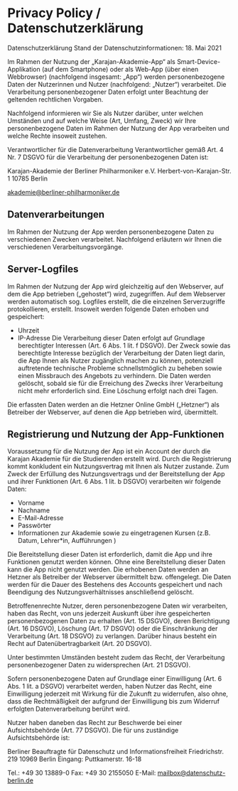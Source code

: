 # Privacy Policy / Datenschutzerklärung

Datenschutzerklärung
Stand der Datenschutzinformationen: 18. Mai 2021

Im Rahmen der Nutzung der „Karajan-Akademie-App“ als Smart-Device-Applikation (auf dem Smartphone) oder als Web-App (über einen Webbrowser) (nachfolgend insgesamt: „App“) werden personenbezogene Daten der Nutzerinnen und Nutzer (nachfolgend: „Nutzer“) verarbeitet. Die Verarbeitung personenbezogener Daten erfolgt unter Beachtung der geltenden rechtlichen Vorgaben. 

Nachfolgend informieren wir Sie als Nutzer darüber, unter welchen Umständen und auf welche Weise (Art, Umfang, Zweck) wir Ihre personenbezogene Daten im Rahmen der Nutzung der App verarbeiten und welche Rechte insoweit zustehen. 

Verantwortlicher für die Datenverarbeitung
Verantwortlicher gemäß Art. 4 Nr. 7 DSGVO für die Verarbeitung der personenbezogenen Daten ist:

Karajan-Akademie der Berliner Philharmoniker e.V.
Herbert-von-Karajan-Str. 1
10785 Berlin

akademie@berliner-philharmoniker.de

## Datenverarbeitungen
Im Rahmen der Nutzung der App werden personenbezogene Daten zu verschiedenen Zwecken verarbeitet. Nachfolgend erläutern wir Ihnen die verschiedenen Verarbeitungsvorgänge.

## Server-Logfiles
Im Rahmen der Nutzung der App wird gleichzeitig auf den Webserver, auf dem die App betrieben („gehostet“) wird, zugegriffen. Auf dem Webserver werden automatisch sog. Logfiles erstellt, die die einzelnen Serverzugriffe protokollieren, erstellt. Insoweit werden folgende Daten erhoben und gespeichert:

- Uhrzeit
- IP-Adresse 
Die Verarbeitung dieser Daten erfolgt auf Grundlage berechtigter Interessen (Art. 6 Abs. 1 lit. f DSGVO). Der Zweck sowie das berechtigte Interesse bezüglich der Verarbeitung der Daten liegt darin, die App Ihnen als Nutzer zugänglich machen zu können, potenziell auftretende technische Probleme schnellstmöglich zu beheben sowie einen Missbrauch des Angebots zu verhindern. Die Daten werden gelöscht, sobald sie für die Erreichung des Zwecks ihrer Verarbeitung nicht mehr erforderlich sind. Eine Löschung erfolgt nach drei Tagen. 

Die erfassten Daten werden an die Hetzner Online GmbH („Hetzner“) als Betreiber der Webserver, auf denen die App betrieben wird, übermittelt. 

## Registrierung und Nutzung der App-Funktionen
Voraussetzung für die Nutzung der App ist ein Account der durch die Karajan Akademie für die Studierenden erstellt wird. Durch die Registrierung kommt konkludent ein Nutzungsvertrag mit Ihnen als Nutzer zustande. Zum Zweck der Erfüllung des Nutzungsvertrags und der Bereitstellung der App und ihrer Funktionen (Art. 6 Abs. 1 lit. b DSGVO) verarbeiten wir folgende Daten:

- Vorname
- Nachname
- E-Mail-Adresse
- Passwörter
- Informationen zur Akademie sowie zu eingetragenen Kursen (z.B. Datum, Lehrer*in, Aufführungen )

Die Bereitstellung dieser Daten ist erforderlich, damit die App und ihre Funktionen genutzt werden können. Ohne eine Bereitstellung dieser Daten kann die App nicht genutzt werden. Die erhobenen Daten werden an Hetzner als Betreiber der Webserver übermittelt bzw. offengelegt. Die Daten werden für die Dauer des Bestehens des Accounts gespeichert und nach Beendigung des Nutzungsverhältnisses anschließend gelöscht.


Betroffenenrechte
Nutzer, deren personenbezogene Daten wir verarbeiten, haben das Recht, von uns jederzeit Auskunft über ihre gespeicherten personenbezogenen Daten zu erhalten (Art. 15 DSGVO), deren Berichtigung (Art. 16 DSGVO), Löschung (Art. 17 DSGVO) oder die Einschränkung der Verarbeitung (Art. 18 DSGVO) zu verlangen. Darüber hinaus besteht ein Recht auf Datenübertragbarkeit (Art. 20 DSGVO).

Unter bestimmten Umständen besteht zudem das Recht, der Verarbeitung personenbezogener Daten zu widersprechen (Art. 21 DSGVO). 

Sofern personenbezogene Daten auf Grundlage einer Einwilligung (Art. 6 Abs. 1 lit. a DSGVO) verarbeitet werden, haben Nutzer das Recht, eine Einwilligung jederzeit mit Wirkung für die Zukunft zu widerrufen, also ohne, dass die Rechtmäßigkeit der aufgrund der Einwilligung bis zum Widerruf erfolgten Datenverarbeitung berührt wird.

Nutzer haben daneben das Recht zur Beschwerde bei einer Aufsichtsbehörde (Art. 77 DSGVO). Die für uns zuständige Aufsichtsbehörde ist:

Berliner Beauftragte für Datenschutz und Informationsfreiheit
Friedrichstr. 219
10969 Berlin
Eingang: Puttkamerstr. 16-18

Tel.: +49 30 13889-0
Fax: +49 30 2155050
E-Mail: mailbox@datenschutz-berlin.de

